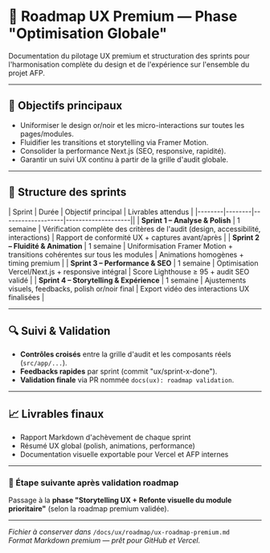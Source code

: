 # 🧭 Roadmap UX Premium — Phase "Optimisation Globale"

Documentation du pilotage UX premium et structuration des sprints pour l'harmonisation complète du design et de l'expérience sur l'ensemble du projet AFP.

---

## 🎯 Objectifs principaux

- Uniformiser le design or/noir et les micro-interactions sur toutes les pages/modules.  
- Fluidifier les transitions et storytelling via Framer Motion.  
- Consolider la performance Next.js (SEO, responsive, rapidité).  
- Garantir un suivi UX continu à partir de la grille d'audit globale.  

---

## 📅 Structure des sprints

| Sprint | Durée | Objectif principal | Livrables attendus |
|--------|--------|-------------------|--------------------||
| **Sprint 1 – Analyse & Polish** | 1 semaine | Vérification complète des critères de l'audit (design, accessibilité, interactions) | Rapport de conformité UX + captures avant/après |
| **Sprint 2 – Fluidité & Animation** | 1 semaine | Uniformisation Framer Motion + transitions cohérentes sur tous les modules | Animations homogènes + timing premium |
| **Sprint 3 – Performance & SEO** | 1 semaine | Optimisation Vercel/Next.js + responsive intégral | Score Lighthouse ≥ 95 + audit SEO validé |
| **Sprint 4 – Storytelling & Expérience** | 1 semaine | Ajustements visuels, feedbacks, polish or/noir final | Export vidéo des interactions UX finalisées |

---

## 🔍 Suivi & Validation

- **Contrôles croisés** entre la grille d'audit et les composants réels (`src/app/...`).  
- **Feedbacks rapides** par sprint (commit "ux/sprint-x-done").  
- **Validation finale** via PR nommée `docs(ux): roadmap validation`.

---

## 📈 Livrables finaux

- Rapport Markdown d'achèvement de chaque sprint  
- Résumé UX global (polish, animations, performance)  
- Documentation visuelle exportable pour Vercel et AFP internes

---

### 🧩 Étape suivante après validation roadmap
Passage à la **phase "Storytelling UX + Refonte visuelle du module prioritaire"** (selon la roadmap premium validée).

---

*Fichier à conserver dans* `/docs/ux/roadmap/ux-roadmap-premium.md`  
*Format Markdown premium — prêt pour GitHub et Vercel.*
